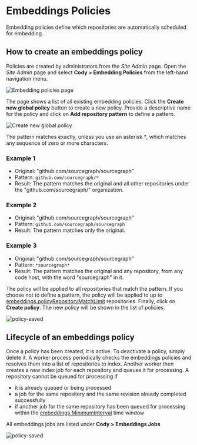 # Embeddings Policies

Embedding policies define which repositories are automatically scheduled for embedding.

## How to create an embeddings policy

Policies are created by administrators from the _Site Admin_ page.
Open the _Site Admin_ page and select **Cody > Embedding Policies** from the left-hand navigation menu.

<img src="https://storage.googleapis.com/sourcegraph-assets/docs/images/embeddings/embedding-policies.png" class="screenshot" alt="Embedding policies page">

The page shows a list of all existing embedding policies.
Click the **Create new global policy** button to create a new policy.
Provide a descriptive name for the policy and click on **Add repository pattern** to define a pattern.

<img src="https://storage.googleapis.com/sourcegraph-assets/docs/images/embeddings/new-policy-create.png" class="screenshot" alt="Create new global policy">

The pattern matches exactly, unless you use an asterisk _*_, which matches any sequence of zero or more characters.

### Example 1

- Original: "github.com/sourcegraph/sourcegraph"
- Pattern: `github.com/sourcegraph/*`
- Result: The pattern matches the original and all other repositories under the "github.com/sourcegraph/" organization.

### Example 2

- Original: "github.com/sourcegraph/sourcegraph"
- Pattern: `github.com/sourcegraph/sourcegraph`
- Result: The pattern matches only the original.

### Example 3

- Original: "github.com/sourcegraph/sourcegraph"
- Pattern: `*sourcegraph*`
- Result: The pattern matches the original and any repository, from any code host, with the word "sourcegraph" in it.

The policy will be applied to all repositories that match the pattern.
If you choose not to define a pattern, the policy will be applied to up to [embeddings.policyRepositoryMatchLimit](./code_graph_context.md#configuring-the-global-policy-match-limit) repositories.
Finally, click on **Create policy**.
The new policy will be shown in the list of policies.

<img src="https://storage.googleapis.com/sourcegraph-assets/docs/images/embeddings/new-policy-saved.png" class="screenshot" alt="policy-saved">

## Lifecycle of an embeddings policy

Once a policy has been created, it is active.
To deactivate a policy, simply delete it.
A worker process periodically checks the embeddings policies and resolves them into a list of repositories to index.
Another worker then creates a new index job for each repository and queues it for processing.
A repository cannot be queued for processing if

- it is already queued or being processed
- a job for the same repository and the same revision already completed successfully
- if another job for the same repository has been queued for processing within the [embeddings.MinimumInterval](./code_graph_context.md#adjust-the-minimum-time-interval-between-automatically-scheduled-embeddings) time window

All embeddings jobs are listed under **Cody > Embeddings Jobs**

<img src="https://storage.googleapis.com/sourcegraph-assets/docs/images/embeddings/embeddings-jobs.png" class="screenshot" alt="policy-saved">
